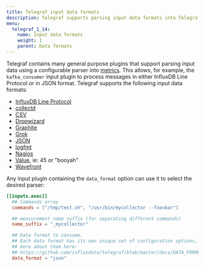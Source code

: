 ```yaml
---
title: Telegraf input data formats
description: Telegraf supports parsing input data formats into Telegraf metrics for InfluxDB Line Protocol, CollectD, CSV, Dropwizard, Graphite, Grok, JSON, Logfmt, Nagios, Value, and Wavefront.
menu:
  telegraf_1_14:
    name: Input data formats
    weight: 1
    parent: Data formats
---
```


Telegraf contains many general purpose plugins that support parsing input data
using a configurable parser into [metrics][].  This allows, for example, the
`kafka_consumer` input plugin to process messages in either InfluxDB Line
Protocol or in JSON format. Telegraf supports the following input data formats:

- [InfluxDB Line Protocol](/telegraf/v1.14/data_formats/input/influx/)
- [collectd](/telegraf/v1.14/data_formats/input/collectd/)
- [CSV](/telegraf/v1.14/data_formats/input/csv/)
- [Dropwizard](/telegraf/v1.14/data_formats/input/dropwizard/)
- [Graphite](/telegraf/v1.14/data_formats/input/graphite/)
- [Grok](/telegraf/v1.14/data_formats/input/grok/)
- [JSON](/telegraf/v1.14/data_formats/input/json/)
- [logfmt](/telegraf/v1.14/data_formats/input/logfmt/)
- [Nagios](/telegraf/v1.14/data_formats/input/nagios/)
- [Value](/telegraf/v1.14/data_formats/input/value/), ie: 45 or "booyah"
- [Wavefront](/telegraf/v1.14/data_formats/input/wavefront/)

Any input plugin containing the `data_format` option can use it to select the
desired parser:

```toml
[[inputs.exec]]
  ## Commands array
  commands = ["/tmp/test.sh", "/usr/bin/mycollector --foo=bar"]

  ## measurement name suffix (for separating different commands)
  name_suffix = "_mycollector"

  ## Data format to consume.
  ## Each data format has its own unique set of configuration options, read
  ## more about them here:
  ## https://github.com/influxdata/telegraf/blob/master/docs/DATA_FORMATS_INPUT.md
  data_format = "json"
```

[metrics]: /telegraf/v1.14/concepts/metrics/
